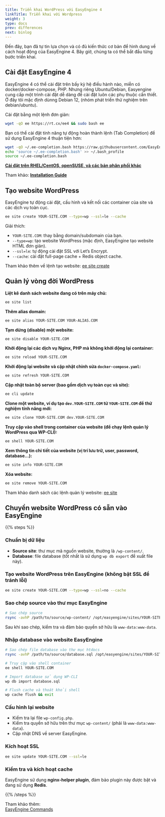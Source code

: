 ```yaml
---
title: Triển khai WordPress với EasyEngine 4
linkTitle: Triển khai với Wordpress
weight: 3
type: docs
prev: differences
next: binlog
---
```


Đến đây, bạn đã tự tin lựa chọn và có đủ kiến thức cơ bản để hình dung về cách hoạt động của EasyEngine 4. Bây giờ, chúng ta có thể bắt đầu từng bước triển khai.

## Cài đặt EasyEngine 4

EasyEngine 4 có thể cài đặt trên bấy kỳ hệ điều hành nào, miễn có docker/docker-compose, PHP. Nhưng riêng Ubuntu/Debian, Easyengine cung cấp một trình cài đặt dễ dàng để cài đặt luôn các phụ thuộc cần thiết. Ở đây tôi mặc định dùnng Debian 12, (nhóm phát triển thử nghiệm trên debian/ubuntu).

Cài đặt bằng một lệnh đơn giản:

```bash
wget -qO ee https://rt.cx/ee4 && sudo bash ee
```

Bạn có thể cài đặt tính năng tự động hoàn thành lệnh (Tab Completion) để sử dụng EasyEngine 4 thuận tiện hơn:

```bash
wget -qO ~/.ee-completion.bash https://raw.githubusercontent.com/EasyEngine/easyengine/master/utils/ee-completion.bash
echo 'source ~/.ee-completion.bash' >> ~/.bash_profile
source ~/.ee-completion.bash
```
[**Cài đặt trên RHEL/CentOS, openSUSE, và các bản phân phối khác**](/vi/notes/rhel-cenos-opensuse/)

Tham khảo: [**Installation Guide**](https://easyengine.io/handbook/install/)

## Tạo website WordPress

EasyEngine tự động cài đặt, cấu hình và kết nối các container của site và các dịch vụ toàn cục.

```bash
ee site create YOUR-SITE.COM --type=wp --ssl=le --cache
```

Giải thích:

- `YOUR-SITE.COM`: thay bằng domain/subdomain của bạn.
- `--type=wp`: tạo website WordPress (mặc định, EasyEngine tạo website HTML đơn giản).
- `--ssl=le`: tự động cài đặt SSL với Let’s Encrypt.
- `--cache`: cài đặt full-page cache + Redis object cache.

Tham khảo thêm về lệnh tạo website: [ee site create](https://easyengine.io/commands/site/create/)

## Quản lý vòng đời WordPress

**Liệt kê danh sách website đang có trên máy chủ:**
```bash
ee site list
```

**Thêm alias domain:**
```bash
ee site alias YOUR-SITE.COM YOUR-ALIAS.COM
```

**Tạm dừng (disable) một website:**
```bash
ee site disable YOUR-SITE.COM
```

**Khởi động lại các dịch vụ Nginx, PHP mà không khởi động lại container:**
```bash
ee site reload YOUR-SITE.COM
```

**Khởi động lại website và cập nhật chỉnh sửa `docker-compose.yaml`:**
```bash
ee site refresh YOUR-SITE.COM
```

**Cập nhật toàn bộ server (bao gồm dịch vụ toàn cục và site):**
```bash
ee cli update
```

**Clone một website, ví dụ tạo `dev.YOUR-SITE.COM` từ `YOUR-SITE.COM` để thử nghiệm tính năng mới:**
```bash
ee site clone YOUR-SITE.COM dev.YOUR-SITE.COM
```

**Truy cập vào shell trong container của website (để chạy lệnh quản lý WordPress qua WP-CLI):**
```bash
ee shell YOUR-SITE.COM
```

**Xem thông tin chi tiết của website (vị trí lưu trữ, user, password, database…):**
```bash
ee site info YOUR-SITE.COM
```

**Xóa website:**
```bash
ee site remove YOUR-SITE.COM
```

Tham khảo danh sách các lệnh quản lý website: [ee site](https://easyengine.io/commands/site/)

## Chuyển website WordPress có sẵn vào EasyEngine

{{% steps %}}

### Chuẩn bị dữ liệu

- **Source site**: thư mục mã nguồn website, thường là `/wp-content/`.
- **Database**: file database (tốt nhất là sử dụng `wp db export` để xuất file này).

### Tạo website WordPress trên EasyEngine (không bật SSL để tránh lỗi)

```bash
ee site create YOUR-SITE.COM --type=wp --ssl=no --cache
```

### Sao chép source vào thư mục EasyEngine

```bash
# Sao chép source
rsync -avhP /path/to/source/wp-content/ /opt/easyengine/sites/YOUR-SITE.COM/app/htdocs/wp-content/
```

Sau khi sao chép, kiểm tra và đảm bảo quyền sở hữu là `www-data:www-data`.

### Nhập database vào website EasyEngine

```bash
# Sao chép file database vào thư mục htdocs
rsync -avhP /path/to/source/database.sql /opt/easyengine/sites/YOUR-SITE.COM/app/htdocs/

# Truy cập vào shell container
ee shell YOUR-SITE.COM

# Import database sử dụng WP-CLI
wp db import database.sql

# Flush cache và thoát khỏi shell
wp cache flush && exit
```

### Cấu hình lại website

- Kiểm tra lại file `wp-config.php`.
- Kiểm tra quyền sở hữu trên thư mục `wp-content/` (phải là `www-data:www-data`).
- Cập nhật DNS về server EasyEngine.

### Kích hoạt SSL

```bash
ee site update YOUR-SITE.COM --ssl=le
```

### Kiểm tra và kích hoạt cache

EasyEngine sử dụng **nginx-helper plugin**, đảm bảo plugin này được bật và đang sử dụng **Redis**.

{{% /steps %}}


Tham khảo thêm:  
[EasyEngine Commands](https://easyengine.io/commands/)